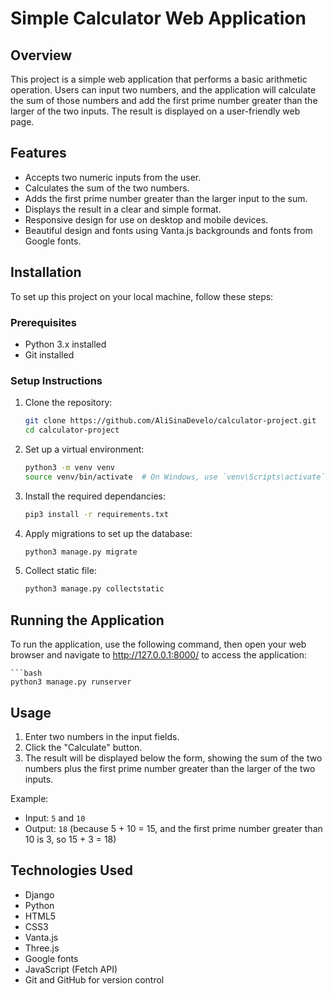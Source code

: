 # Simple Calculator Web Application

## Overview
This project is a simple web application that performs a basic arithmetic operation. Users can input two numbers, and the application will calculate the sum of those numbers and add the first prime number greater than the larger of the two inputs. The result is displayed on a user-friendly web page.

## Features
- Accepts two numeric inputs from the user.
- Calculates the sum of the two numbers.
- Adds the first prime number greater than the larger input to the sum.
- Displays the result in a clear and simple format.
- Responsive design for use on desktop and mobile devices.
- Beautiful design and fonts using Vanta.js backgrounds and fonts from Google fonts.
  
## Installation
To set up this project on your local machine, follow these steps:

### Prerequisites

- Python 3.x installed
- Git installed

### Setup Instructions

1. Clone the repository:

   ```bash
   git clone https://github.com/AliSinaDevelo/calculator-project.git
   cd calculator-project

2. Set up a virtual environment:

    ```bash
    python3 -m venv venv
    source venv/bin/activate  # On Windows, use `venv\Scripts\activate`

3. Install the required dependancies:

    ```bash
    pip3 install -r requirements.txt

4. Apply migrations to set up the database:

    ```bash
    python3 manage.py migrate

5. Collect static file:

    ```bash
    python3 manage.py collectstatic

## Running the Application

To run the application, use the following command, then open your web browser and navigate to http://127.0.0.1:8000/ to access the application:

    ```bash
    python3 manage.py runserver



## Usage

1. Enter two numbers in the input fields.
2. Click the "Calculate" button.
3. The result will be displayed below the form, showing the sum of the two numbers plus the first prime number greater than the larger of the two inputs.

Example:
- Input: `5` and `10`
- Output: `18` (because 5 + 10 = 15, and the first prime number greater than 10 is 3, so 15 + 3 = 18)

## Technologies Used


- Django 
- Python
- HTML5
- CSS3
- Vanta.js
- Three.js
- Google fonts
- JavaScript (Fetch API)
- Git and GitHub for version control



